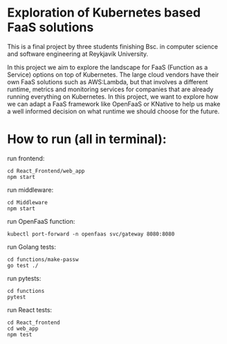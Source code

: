 # Exploration of Kubernetes based FaaS solutions

This is a final project by three students finishing Bsc. in computer science and software engineering at Reykjavík University. 

In this project we aim to explore the landscape for FaaS (Function as a Service) options on top of Kubernetes. The large cloud vendors have their own FaaS solutions such as AWS:Lambda, but that involves a different runtime, metrics and monitoring services for companies that are already running everything on Kubernetes. In this project, we want to explore how we can adapt a FaaS framework like OpenFaaS or KNative to help us make a well informed decision on what runtime we should choose for the future.  

# How to run (all in terminal):

run frontend:

    cd React_Frontend/web_app
    npm start

run middleware: 

    cd Middleware
    npm start

run OpenFaaS function:

    kubectl port-forward -n openfaas svc/gateway 8080:8080


run Golang tests:

    cd functions/make-passw
    go test ./


run pytests:

    cd functions
    pytest

run React tests:

    cd React_frontend
    cd web_app
    npm test